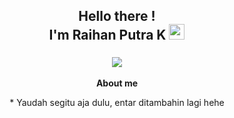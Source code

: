 <h2 align="center">Hello there ! <br>I'm Raihan Putra K <img src="https://github.com/TheDudeThatCode/TheDudeThatCode/blob/master/Assets/Hi.gif" width=25px height=25px> 
</h2>

<h3 align="center">
<img align="center" src="https://raw.githubusercontent.com/lunareixx/lunareixx/master/assets/Hi_Onodera.gif">
</h3>


<p align="center"><strong>About me</strong></p>
<p align="center">
* Yaudah segitu aja dulu, entar ditambahin lagi hehe
</p>
